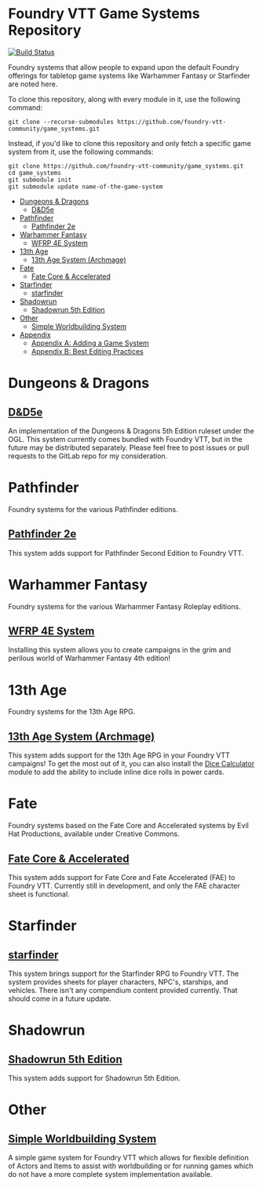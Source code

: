 # Foundry VTT Game Systems Repository

[![Build Status](https://travis-ci.org/foundry-vtt-community/game_systems.svg?branch=master)](https://travis-ci.org/foundry-vtt-community/game_systems)

Foundry systems that allow people to expand upon the default Foundry offerings for tabletop game systems like Warhammer Fantasy or Starfinder are noted here.

To clone this repository, along with every module in it, use the following command:

```
git clone --recurse-submodules https://github.com/foundry-vtt-community/game_systems.git
```

Instead, if you'd like to clone this repository and only fetch a specific game system from it, use the following commands:

```
git clone https://github.com/foundry-vtt-community/game_systems.git
cd game_systems
git submodule init
git submodule update name-of-the-game-system
```


<!--tl=2-->
<!--ts-->
   * [Dungeons &amp; Dragons](#dungeons--dragons)
      * [D&amp;D5e](#dd5e)
   * [Pathfinder](#pathfinder)
      * [Pathfinder 2e](#pathfinder-2e)
   * [Warhammer Fantasy](#warhammer-fantasy)
      * [WFRP 4E System](#wfrp-4e-system)
   * [13th Age](#13th-age)
      * [13th Age System (Archmage)](#13th-age-system-archmage)
   * [Fate](#fate)
      * [Fate Core &amp; Accelerated](#fate-core--accelerated)
   * [Starfinder](#starfinder)
      * [starfinder](#starfinder-1)
   * [Shadowrun](#shadowrun)
      * [Shadowrun 5th Edition](#shadowrun-5th-edition)
   * [Other](#other)
      * [Simple Worldbuilding System](#simple-worldbuilding-system)
   * [Appendix](#appendix)
      * [Appendix A: Adding a Game System](#appendix-a-adding-a-game-system)
      * [Appendix B: Best Editing Practices](#appendix-b-best-editing-practices)
<!--te-->

# Dungeons & Dragons

## [D&D5e](Dungeons%20%26%20Dragons/dnd5e.md)
An implementation of the Dungeons & Dragons 5th Edition ruleset under the OGL. This system currently comes bundled with Foundry VTT, but in the future may be distributed separately. Please feel free to post issues or pull requests to the GitLab repo for my consideration.

# Pathfinder

Foundry systems for the various Pathfinder editions.

## [Pathfinder 2e](Pathfinder/foundry-vtt---pathfinder-2e.md)
This system adds support for Pathfinder Second Edition to Foundry VTT.

# Warhammer Fantasy

Foundry systems for the various Warhammer Fantasy Roleplay editions.

## [WFRP 4E System](Warhammer%20Fantasy/WFRP-4th-Edition-FoundryVTT.md)
Installing this system allows you to create campaigns in the grim and perilous world of Warhammer Fantasy 4th edition!

# 13th Age

Foundry systems for the 13th Age RPG.

## [13th Age System (Archmage)](13th%20Age/archmage.md)
This system adds support for the 13th Age RPG in your Foundry VTT campaigns! To get the most out of it, you can also install the [Dice Calculator](https://gitlab.com/asacolips-projects/foundry-mods/foundry-vtt-dice-calculator) module to add the ability to include inline dice rolls in power cards.

# Fate

Foundry systems based on the Fate Core and Accelerated systems by Evil Hat Productions, available under Creative Commons.

## [Fate Core & Accelerated](Fate/fate.md)
This system adds support for Fate Core and Fate Accelerated (FAE) to Foundry VTT. Currently still in development, and only the FAE character sheet is functional.

# Starfinder

## [starfinder](Starfinder/foundryvtt-starfinder.md)
This system brings support for the Starfinder RPG to Foundry VTT. The system provides sheets for player characters, NPC's, starships, and vehicles. There isn't any compendium content provided currently. That should come in a future update.

# Shadowrun

## [Shadowrun 5th Edition](Shadowrun/SR5-FoundryVTT.md)
This system adds support for Shadowrun 5th Edition.

# Other

## [Simple Worldbuilding System](Other/worldbuilding.md)
A simple game system for Foundry VTT which allows for flexible definition of Actors and Items to assist with worldbuilding or for running games which do not have a more complete system implementation available.

